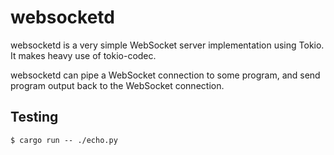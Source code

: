 # websocketd

websocketd is a very simple WebSocket server implementation using
Tokio.  It makes heavy use of tokio-codec.

websocketd can pipe a WebSocket connection to some program, and send
program output back to the WebSocket connection.

## Testing

``` shell
$ cargo run -- ./echo.py
```
